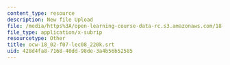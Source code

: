 ```yaml
---
content_type: resource
description: New file Upload
file: /media/https%3A/open-learning-course-data-rc.s3.amazonaws.com/18-02sc-multivariable-calculus-fall-2010/428d4fa8716840dd98de3a4b56b52585_ocw-18_02-f07-lec08_220k.srt
file_type: application/x-subrip
resourcetype: Other
title: ocw-18_02-f07-lec08_220k.srt
uid: 428d4fa8-7168-40dd-98de-3a4b56b52585
---
```

